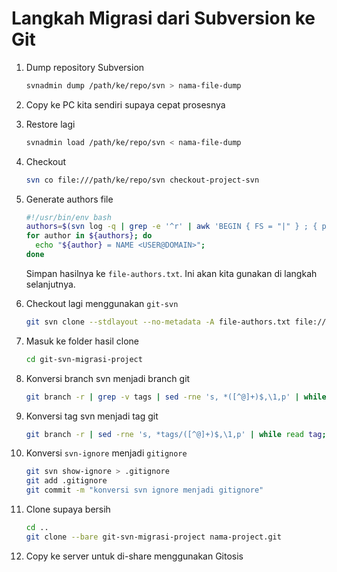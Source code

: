 # Langkah Migrasi dari Subversion ke Git

1. Dump repository Subversion
    ```bash
    svnadmin dump /path/ke/repo/svn > nama-file-dump
    ```

2. Copy ke PC kita sendiri supaya cepat prosesnya

3. Restore lagi
    ```bash
    svnadmin load /path/ke/repo/svn < nama-file-dump
    ```

4. Checkout
    ```bash
    svn co file:///path/ke/repo/svn checkout-project-svn
    ```

5. Generate authors file
    ```bash
    #!/usr/bin/env bash
    authors=$(svn log -q | grep -e '^r' | awk 'BEGIN { FS = "|" } ; { print $2 }' | sort | uniq)
    for author in ${authors}; do
      echo "${author} = NAME <USER@DOMAIN>";
    done
    ```
    Simpan hasilnya ke `file-authors.txt`. Ini akan kita gunakan di langkah selanjutnya. 

6. Checkout lagi menggunakan `git-svn`
    ```bash
    git svn clone --stdlayout --no-metadata -A file-authors.txt file:///path/ke/repo git-svn-migrasi-project
    ```

7. Masuk ke folder hasil clone
    ```bash
    cd git-svn-migrasi-project
    ```

8. Konversi branch svn menjadi branch git
    ```bash
    git branch -r | grep -v tags | sed -rne 's, *([^@]+)$,\1,p' | while read branch; do echo "git branch $branch $branch"; done | sh
    ```

9. Konversi tag svn menjadi tag git
    ```bash
    git branch -r | sed -rne 's, *tags/([^@]+)$,\1,p' | while read tag; do echo "git tag $tag 'tags/${tag}^'; git branch -r -d tags/$tag"; done | sh
    ```

10. Konversi `svn-ignore` menjadi `gitignore`
    ```bash
    git svn show-ignore > .gitignore
    git add .gitignore
    git commit -m "konversi svn ignore menjadi gitignore"
    ```

11. Clone supaya bersih
    ```bash
    cd ..
    git clone --bare git-svn-migrasi-project nama-project.git
    ```

12. Copy ke server untuk di-share menggunakan Gitosis




